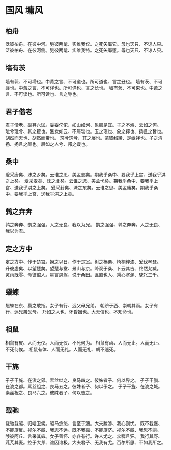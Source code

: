 # 国风 墉风


## 柏舟

泛彼柏舟、在彼中河。髧彼两髦、实维我仪。之死矢靡它。母也天只、不谅人只。
泛彼柏舟、在彼河侧。髧彼两髦、实维我特。之死矢靡慝。母也天只、不谅人只。


## 墙有茨

墙有茨、不可埽也。中冓之言、不可道也。所可道也、言之丑也。
墙有茨、不可襄也。中冓之言、不可详也。所可详也、言之长也。
墙有茨、不可束也。中冓之言、不可读也。所可读也、言之辱也。


## 君子偕老

君子偕老、副笄六珈。委委佗佗、如山如河、象服是宜。子之不淑、云如之何。
玼兮玼兮、其之翟也。鬒发如云、不屑髢也。玉之瑱也、象之揥也、扬且之皙也。胡然而天也、胡然而帝也。
瑳兮瑳兮、其之展也。蒙彼绉絺、是绁袢也。子之清扬、扬且之颜也。展如之人兮、邦之媛也。


## 桑中

爰采唐矣、沬之乡矣。云谁之思、美孟姜矣。期我乎桑中、要我乎上宫、送我乎淇之上矣。
爰采麦矣、沬之北矣。云谁之思、美孟弋矣。期我乎桑中、要我乎上宫、送我乎淇之上矣。
爰采葑矣、沬之东矣。云谁之思、美孟庸矣。期我乎桑中、要我乎上宫、送我乎淇之上矣。


## 鹑之奔奔

鹑之奔奔、鹊之强强。人之无良、我以为兄。
鹊之强强、鹑之奔奔。人之无良、我以为君。


## 定之方中

定之方中、作于楚宫。揆之以日、作于楚室。树之榛栗、椅桐梓漆、爰伐琴瑟。
升彼虚矣、以望楚矣。望楚与堂、景山与京。降观于桑、卜云其吉、终然允臧。
灵雨既零、命彼倌人。星言夙驾、说于桑田。匪直也人、秉心塞渊、騋牝三千。


## 蝃蝀

蝃蝀在东、莫之敢指。女子有行、远父母兄弟。
朝跻于西、崇朝其雨。女子有行、远兄弟父母。
乃如之人也、怀昏姻也。大无信也、不知命也。


## 相鼠

相鼠有皮、人而无仪。人而无仪、不死何为。
相鼠有齿、人而无止。人而无止、不死何俟。
相鼠有体、人而无礼。人而无礼、胡不遄死。


## 干旄

孑孑干旄、在浚之郊。素丝纰之、良马四之。彼姝者子、何以畀之。
孑孑干旟、在浚之都。素丝组之、良马五之。彼姝者子、何以予之。
孑孑干旌、在浚之城。素丝祝之、良马六之。彼姝者子、何以告之。


## 载驰

载驰载驱、归唁卫侯。驱马悠悠、言至于漕。大夫跋涉、我心则忧。
既不我嘉、不能旋反。视尔不臧、我思不远。既不我嘉、不能旋济。视尔不臧、我思不閟。
陟彼阿丘、言采其蝱。女子善怀、亦各有行。许人尤之、众穉且狂。
我行其野、芃芃其麦。控于大邦、谁因谁极。大夫君子、无我有尤。百尔所思、不如我所之。


